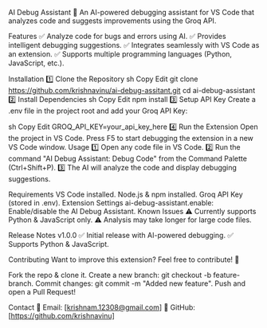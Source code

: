 AI Debug Assistant 🚀
An AI-powered debugging assistant for VS Code that analyzes code and suggests improvements using the Groq API.

Features
✅ Analyze code for bugs and errors using AI.
✅ Provides intelligent debugging suggestions.
✅ Integrates seamlessly with VS Code as an extension.
✅ Supports multiple programming languages (Python, JavaScript, etc.).

Installation
1️⃣ Clone the Repository
sh
Copy
Edit
git clone https://github.com/krishnavinu/ai-debug-assitant.git
cd ai-debug-assistant
2️⃣ Install Dependencies
sh
Copy
Edit
npm install
3️⃣ Setup API Key
Create a .env file in the project root and add your Groq API Key:

sh
Copy
Edit
GROQ_API_KEY=your_api_key_here
4️⃣ Run the Extension
Open the project in VS Code.
Press F5 to start debugging the extension in a new VS Code window.
Usage
1️⃣ Open any code file in VS Code.
2️⃣ Run the command "AI Debug Assistant: Debug Code" from the Command Palette (Ctrl+Shift+P).
3️⃣ The AI will analyze the code and display debugging suggestions.

Requirements
VS Code installed.
Node.js & npm installed.
Groq API Key (stored in .env).
Extension Settings
ai-debug-assistant.enable: Enable/disable the AI Debug Assistant.
Known Issues
⚠️ Currently supports Python & JavaScript only.
⚠️ Analysis may take longer for large code files.

Release Notes
v1.0.0
✅ Initial release with AI-powered debugging.
✅ Supports Python & JavaScript.

Contributing
Want to improve this extension? Feel free to contribute! 🚀

Fork the repo & clone it.
Create a new branch: git checkout -b feature-branch.
Commit changes: git commit -m "Added new feature".
Push and open a Pull Request!

Contact
📧 Email: [krishnam.12308@gmail.com]
🔗 GitHub: [https://github.com/krishnavinu]

